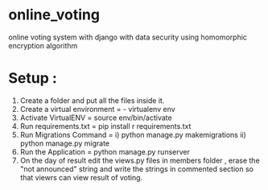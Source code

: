 # online_voting
online voting system with django with data security using homomorphic encryption algorithm

# Setup :

1) Create a folder and put all the files inside it.
2) Create a virtual environment = - virtualenv env
3) Activate VirtualENV = source env/bin/activate
4) Run requirements.txt = pip install r requirements.txt
5) Run Migrations Command = 
    i) python manage.py makemigrations
    ii) python manage.py migrate
6) Run the Application = python manage.py runserver
7) On the day of result edit the views.py files in members folder , erase the "not announced" string and write the strings in commented section so that viewrs can view result of voting.
